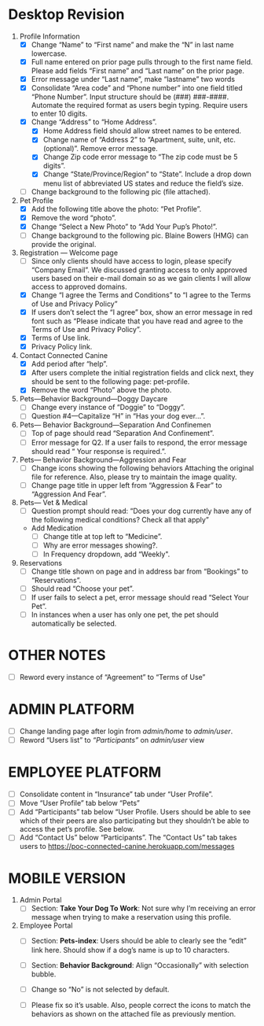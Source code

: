 # Desktop Revision

1. Profile Information
    - [x] Change “Name” to “First name” and make the “N” in last name lowercase.
    - [x] Full name entered on prior page pulls through to the first name field. Please add fields “First name” and “Last name” on the prior page.
    - [x] Error message under “Last name”, make “lastname” two words
    - [x] Consolidate “Area code” and “Phone number” into one field titled “Phone Number”. Input structure should be (###) ###-####. Automate the required format as users begin typing. Require users to enter 10 digits.
    - [x] Change “Address” to “Home Address”.
      - [x] Home Address field should allow street names to be entered.
      - [x] Change name of “Address 2” to “Apartment, suite, unit, etc. (optional)”. Remove error message.
      - [x] Change Zip code error message to “The zip code must be 5 digits”.
      - [x] Change “State/Province/Region” to “State”. Include a drop down menu list of abbreviated US states and reduce the field’s size.
    - [ ] Change background to the following pic (file attached).

2. Pet Profile
   - [x] Add the following title above the photo: “Pet Profile”.
   - [x] Remove the word “photo”.
   - [x] Change “Select a New Photo” to “Add Your Pup’s Photo!”.
   - [ ] Change background to the following pic. Blaine Bowers (HMG) can provide the original.
   
3. Registration — Welcome page
   - [ ] Since only clients should have access to login, please specify “Company Email”. We discussed granting access to only approved users based on their e-mail domain so as we gain clients I will allow access to approved domains.
   - [x] Change “I agree the Terms and Conditions” to “I agree to the Terms of Use and Privacy Policy”
   - [x] If users don’t select the “I agree” box, show an error message in red font such as “Please indicate that you have read and agree to the Terms of Use and Privacy Policy”.
   - [x] Terms of Use link.
   - [x] Privacy Policy link.
  
4. Contact Connected Canine
   - [x] Add period after “help”.
   - [x] After users complete the initial registration fields and click next, they should be sent to the following page: pet-profile.
   - [x] Remove the word “Photo” above the photo.

5. Pets—Behavior Background—Doggy Daycare
    - [ ] Change every instance of “Doggie” to “Doggy”.
    - [ ] Question #4—Capitalize “H” in “Has your dog ever...”.
6. Pets— Behavior Background—Separation And Confinemen
    - [ ] Top of page should read “Separation And Confinement”.
    - [ ] Error message for Q2. If a user fails to respond, the error message should read “ Your response is required.”.

7. Pets— Behavior Background—Aggression and Fear
   - [ ] Change icons showing the following behaviors Attaching the original file for reference. Also, please try to maintain the image quality.
   - [ ] Change page title in upper left from “Aggression & Fear” to “Aggression And Fear”.

8. Pets— Vet & Medical
   - [ ] Question prompt should read: “Does your dog currently have any of the following medical conditions? Check all that apply”
   - Add Medication
     - [ ] Change title at top left to “Medicine”.
     - [ ] Why are error messages showing?.
     - [ ] In Frequency dropdown, add “Weekly".

9. Reservations
   - [ ] Change title shown on page and in address bar from “Bookings” to “Reservations”.
   - [ ] Should read “Choose your pet”.
   - [ ] If user fails to select a pet, error message should read “Select Your Pet”.
   - [ ] In instances when a user has only one pet, the pet should automatically be selected.
  
  # OTHER NOTES
- [ ] Reword every instance of “Agreement” to “Terms of Use”


# ADMIN PLATFORM
- [ ] Change landing page after login from *admin/home* to *admin/user*.
- [ ] Reword “Users list” to *“Participants”* on *admin/user* view

# EMPLOYEE PLATFORM
- [ ] Consolidate content in “Insurance” tab under “User Profile”.
- [ ] Move “User Profile” tab below “Pets”
- [ ] Add “Participants” tab below “User Profile. Users should be able to see which of their peers are also participating but they shouldn’t be able to access the pet’s profile. See below.
- [ ] Add “Contact Us” below “Participants”. The “Contact Us” tab takes users to https://poc-connected-canine.herokuapp.com/messages

# MOBILE VERSION
1. Admin Portal
   - [ ] Section: **Take Your Dog To Work**:  Not sure why I’m receiving an error message when trying to make a reservation using this profile.
2. Employee Portal
   - [ ] Section: **Pets-index**: Users should be able to clearly see the “edit” link here. Should show if a dog’s name is up to 10 characters.
   - [ ] Section: **Behavior Background**: Align “Occasionally” with selection bubble.
   - [ ] Change so “No” is not selected by default.
   - [ ] Please fix so it’s usable. Also, people correct the icons to match the behaviors as shown on the attached file as previously mention.



